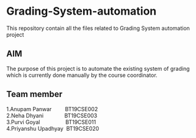 # Grading-System-automation
This repository contain all the files related to Grading System automation project
<br>

## AIM
The purpose of this project is to automate the existing system of grading which is currently done manually by the course coordinator.
<br>
## Team member<br>
1.Anupam Panwar&nbsp;&nbsp;&nbsp;&nbsp;&nbsp;&nbsp;&nbsp;&nbsp;&nbsp;BT19CSE002<br>
2.Neha Dhyani&nbsp;&nbsp;&nbsp;&nbsp;&nbsp;&nbsp;&nbsp;&nbsp;&nbsp;&nbsp;&nbsp;&nbsp;&nbsp;&nbsp;BT19CSE003<br>
3.Purvi Goyal&nbsp;&nbsp;&nbsp;&nbsp;&nbsp;&nbsp;&nbsp;&nbsp;&nbsp;&nbsp;&nbsp;&nbsp;&nbsp;&nbsp;&nbsp;&nbsp;&nbsp;BT19CSE011<br>
4.Priyanshu Upadhyay&nbsp;  BT19CSE020<br>
